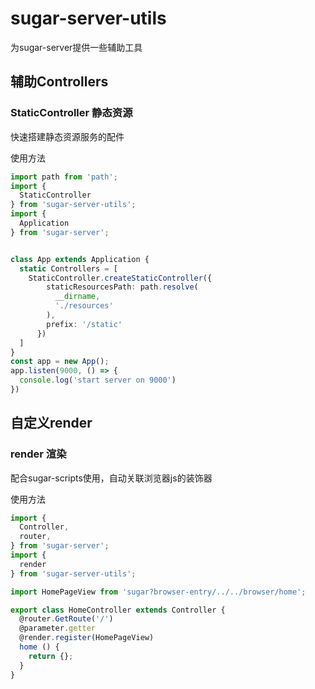 
# sugar-server-utils
为sugar-server提供一些辅助工具

## 辅助Controllers
### StaticController 静态资源
快速搭建静态资源服务的配件

使用方法
```ts
import path from 'path';
import {
  StaticController
} from 'sugar-server-utils';
import {
  Application
} from 'sugar-server';


class App extends Application {
  static Controllers = [
    StaticController.createStaticController({
        staticResourcesPath: path.resolve(
          __dirname,
          './resources'
        ),
        prefix: '/static'
      })
  ]
}
const app = new App();
app.listen(9000, () => {
  console.log('start server on 9000')
})
```

## 自定义render
### render 渲染
配合sugar-scripts使用，自动关联浏览器js的装饰器

使用方法
```ts
import {
  Controller,
  router,
} from 'sugar-server';
import {
  render
} from 'sugar-server-utils';

import HomePageView from 'sugar?browser-entry/../../browser/home';

export class HomeController extends Controller {
  @router.GetRoute('/')
  @parameter.getter
  @render.register(HomePageView)
  home () {
    return {};
  }
}
```
